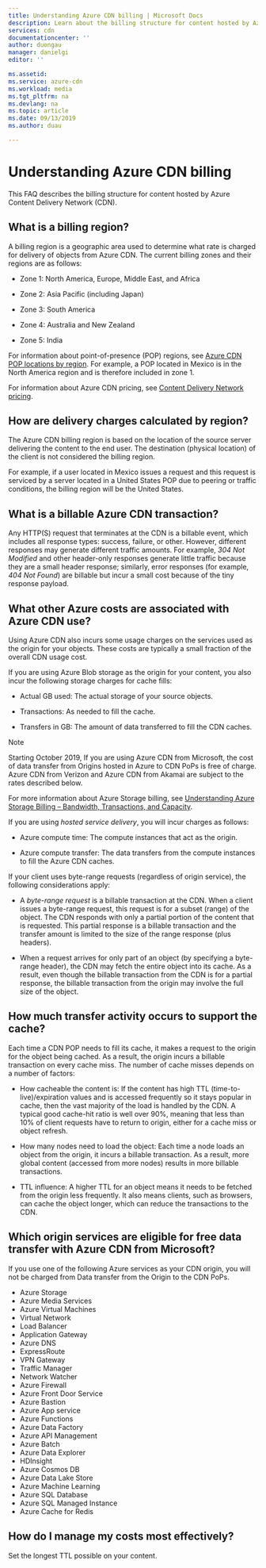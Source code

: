 ```yaml
---
title: Understanding Azure CDN billing | Microsoft Docs
description: Learn about the billing structure for content hosted by Azure Content Delivery Network, including billing regions, delivery charges, and to manage costs.
services: cdn
documentationcenter: ''
author: duongau
manager: danielgi
editor: ''

ms.assetid: 
ms.service: azure-cdn
ms.workload: media
ms.tgt_pltfrm: na
ms.devlang: na
ms.topic: article
ms.date: 09/13/2019
ms.author: duau

---
```

# Understanding Azure CDN billing

This FAQ describes the billing structure for content hosted by Azure Content Delivery Network (CDN).

## What is a billing region?
A billing region is a geographic area used to determine what rate is charged for delivery of objects from Azure CDN. The current billing zones and their regions are as follows:

- Zone 1: North America, Europe, Middle East, and Africa

- Zone 2: Asia Pacific (including Japan)

- Zone 3: South America

- Zone 4: Australia and New Zealand

- Zone 5: India

For information about point-of-presence (POP) regions, see [Azure CDN POP locations by region](./cdn-pop-locations.md). For example, a POP located in Mexico is in the North America region and is therefore included in zone 1. 

For information about Azure CDN pricing, see [Content Delivery Network pricing](https://azure.microsoft.com/pricing/details/cdn/).

## How are delivery charges calculated by region?
The Azure CDN billing region is based on the location of the source server delivering the content to the end user. The destination (physical location) of the client is not considered the billing region.

For example, if a user located in Mexico issues a request and this request is serviced by a server located in a United States POP due to peering or traffic conditions, the billing region will be the United States.

## What is a billable Azure CDN transaction?
Any HTTP(S) request that terminates at the CDN is a billable event, which includes all response types: success, failure, or other. However, different responses may generate different traffic amounts. For example, *304 Not Modified* and other header-only responses generate little traffic because they are a small header response; similarly, error responses (for example, *404 Not Found*) are billable but incur a small cost because of the tiny response payload.

## What other Azure costs are associated with Azure CDN use?
Using Azure CDN also incurs some usage charges on the services used as the origin for your objects. These costs are typically a small fraction of the overall CDN usage cost.

If you are using Azure Blob storage as the origin for your content, you also incur the following storage charges for cache fills:

- Actual GB used: The actual storage of your source objects.

- Transactions: As needed to fill the cache.

- Transfers in GB: The amount of data transferred to fill the CDN caches.

> [!NOTE]
> Starting October 2019, If you are using Azure CDN from Microsoft, the cost of data transfer from Origins hosted in Azure to CDN PoPs is free of charge. Azure CDN from Verizon and Azure CDN from Akamai are subject to the rates described below.

For more information about Azure Storage billing, see [Understanding Azure Storage Billing – Bandwidth, Transactions, and Capacity](https://blogs.msdn.microsoft.com/windowsazurestorage/2010/07/08/understanding-windows-azure-storage-billing-bandwidth-transactions-and-capacity/).

If you are using *hosted service delivery*, you will incur charges as follows:

- Azure compute time: The compute instances that act as the origin.

- Azure compute transfer: The data transfers from the compute instances to fill the Azure CDN caches.

If your client uses byte-range requests (regardless of origin service), the following considerations apply:

- A *byte-range request* is a billable transaction at the CDN. When a client issues a byte-range request, this request is for a subset (range) of the object. The CDN responds with only a partial portion of the content that is requested. This partial response is a billable transaction and the transfer amount is limited to the size of the range response (plus headers).

- When a request arrives for only part of an object (by specifying a byte-range header), the CDN may fetch the entire object into its cache. As a result, even though the billable transaction from the CDN is for a partial response, the billable transaction from the origin may involve the full size of the object.

## How much transfer activity occurs to support the cache?
Each time a CDN POP needs to fill its cache, it makes a request to the origin for the object being cached. As a result, the origin incurs a billable transaction on every cache miss. The number of cache misses depends on a number of factors:

- How cacheable the content is: If the content has high TTL (time-to-live)/expiration values and is accessed frequently so it stays popular in cache, then the vast majority of the load is handled by the CDN. A typical good cache-hit ratio is well over 90%, meaning that less than 10% of client requests have to return to origin, either for a cache miss or object refresh.

- How many nodes need to load the object: Each time a node loads an object from the origin, it incurs a billable transaction. As a result, more global content (accessed from more nodes) results in more billable transactions.

- TTL influence: A higher TTL for an object means it needs to be fetched from the origin less frequently. It also means clients, such as browsers, can cache the object longer, which can reduce the transactions to the CDN.

## Which origin services are eligible for free data transfer with Azure CDN from Microsoft? 
If you use one of the following Azure services as your CDN origin, you will not be charged from Data transfer from the Origin to the CDN PoPs. 

- Azure Storage
- Azure Media Services
- Azure Virtual Machines
- Virtual Network
- Load Balancer
- Application Gateway
- Azure DNS
- ExpressRoute
- VPN Gateway
- Traffic Manager
- Network Watcher
- Azure Firewall
- Azure Front Door Service
- Azure Bastion
- Azure App service
- Azure Functions
- Azure Data Factory
- Azure API Management
- Azure Batch 
- Azure Data Explorer
- HDInsight
- Azure Cosmos DB
- Azure Data Lake Store
- Azure Machine Learning 
- Azure SQL Database
- Azure SQL Managed Instance
- Azure Cache for Redis

## How do I manage my costs most effectively?
Set the longest TTL possible on your content.